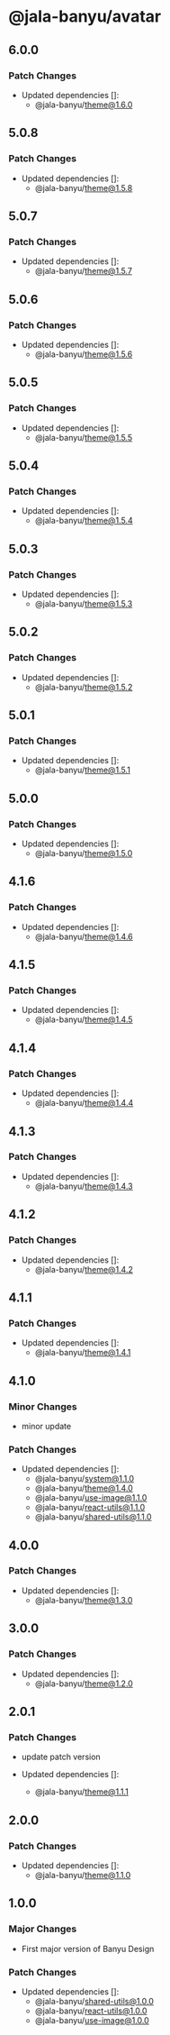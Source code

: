# @jala-banyu/avatar

## 6.0.0

### Patch Changes

- Updated dependencies []:
  - @jala-banyu/theme@1.6.0

## 5.0.8

### Patch Changes

- Updated dependencies []:
  - @jala-banyu/theme@1.5.8

## 5.0.7

### Patch Changes

- Updated dependencies []:
  - @jala-banyu/theme@1.5.7

## 5.0.6

### Patch Changes

- Updated dependencies []:
  - @jala-banyu/theme@1.5.6

## 5.0.5

### Patch Changes

- Updated dependencies []:
  - @jala-banyu/theme@1.5.5

## 5.0.4

### Patch Changes

- Updated dependencies []:
  - @jala-banyu/theme@1.5.4

## 5.0.3

### Patch Changes

- Updated dependencies []:
  - @jala-banyu/theme@1.5.3

## 5.0.2

### Patch Changes

- Updated dependencies []:
  - @jala-banyu/theme@1.5.2

## 5.0.1

### Patch Changes

- Updated dependencies []:
  - @jala-banyu/theme@1.5.1

## 5.0.0

### Patch Changes

- Updated dependencies []:
  - @jala-banyu/theme@1.5.0

## 4.1.6

### Patch Changes

- Updated dependencies []:
  - @jala-banyu/theme@1.4.6

## 4.1.5

### Patch Changes

- Updated dependencies []:
  - @jala-banyu/theme@1.4.5

## 4.1.4

### Patch Changes

- Updated dependencies []:
  - @jala-banyu/theme@1.4.4

## 4.1.3

### Patch Changes

- Updated dependencies []:
  - @jala-banyu/theme@1.4.3

## 4.1.2

### Patch Changes

- Updated dependencies []:
  - @jala-banyu/theme@1.4.2

## 4.1.1

### Patch Changes

- Updated dependencies []:
  - @jala-banyu/theme@1.4.1

## 4.1.0

### Minor Changes

- minor update

### Patch Changes

- Updated dependencies []:
  - @jala-banyu/system@1.1.0
  - @jala-banyu/theme@1.4.0
  - @jala-banyu/use-image@1.1.0
  - @jala-banyu/react-utils@1.1.0
  - @jala-banyu/shared-utils@1.1.0

## 4.0.0

### Patch Changes

- Updated dependencies []:
  - @jala-banyu/theme@1.3.0

## 3.0.0

### Patch Changes

- Updated dependencies []:
  - @jala-banyu/theme@1.2.0

## 2.0.1

### Patch Changes

- update patch version

- Updated dependencies []:
  - @jala-banyu/theme@1.1.1

## 2.0.0

### Patch Changes

- Updated dependencies []:
  - @jala-banyu/theme@1.1.0

## 1.0.0

### Major Changes

- First major version of Banyu Design

### Patch Changes

- Updated dependencies []:
  - @jala-banyu/shared-utils@1.0.0
  - @jala-banyu/react-utils@1.0.0
  - @jala-banyu/use-image@1.0.0
